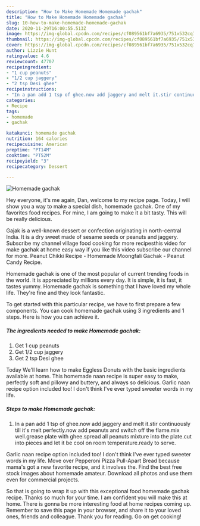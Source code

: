 ```yaml
---
description: "How to Make Homemade Homemade gachak"
title: "How to Make Homemade Homemade gachak"
slug: 10-how-to-make-homemade-homemade-gachak
date: 2020-11-29T16:00:55.513Z
image: https://img-global.cpcdn.com/recipes/cf089561bf7a6935/751x532cq70/homemade-gachak-recipe-main-photo.jpg
thumbnail: https://img-global.cpcdn.com/recipes/cf089561bf7a6935/751x532cq70/homemade-gachak-recipe-main-photo.jpg
cover: https://img-global.cpcdn.com/recipes/cf089561bf7a6935/751x532cq70/homemade-gachak-recipe-main-photo.jpg
author: Lizzie Hunt
ratingvalue: 4.6
reviewcount: 47707
recipeingredient:
- "1 cup peanuts"
- "1/2 cup jaggery"
- "2 tsp Desi ghee"
recipeinstructions:
- "In a pan add 1 tsp of ghee.now add jaggery and melt it.stir continuously till it&#39;s melt perfectly.now add peanuts and switch off the flame.mix well.grease plate with ghee.spread all peanuts mixture into the plate.cut into pieces and let it be cool on room temperature.ready to serve."
categories:
- Recipe
tags:
- homemade
- gachak

katakunci: homemade gachak 
nutrition: 164 calories
recipecuisine: American
preptime: "PT14M"
cooktime: "PT52M"
recipeyield: "3"
recipecategory: Dessert

---
```



![Homemade gachak](https://img-global.cpcdn.com/recipes/cf089561bf7a6935/751x532cq70/homemade-gachak-recipe-main-photo.jpg)

Hey everyone, it's me again, Dan, welcome to my recipe page. Today, I will show you a way to make a special dish, homemade gachak. One of my favorites food recipes. For mine, I am going to make it a bit tasty. This will be really delicious.

Gajak is a well-known dessert or confection originating in north-central India. It is a dry sweet made of sesame seeds or peanuts and jaggery. Subscribe my channel village food cooking for more recipesthis video for make gachak at home easy way if you like this video subscribe our channel for more. Peanut Chikki Recipe - Homemade Moongfali Gachak - Peanut Candy Recipe.

Homemade gachak is one of the most popular of current trending foods in the world. It is appreciated by millions every day. It is simple, it is fast, it tastes yummy. Homemade gachak is something that I have loved my whole life. They're fine and they look fantastic.


To get started with this particular recipe, we have to first prepare a few components. You can cook homemade gachak using 3 ingredients and 1 steps. Here is how you can achieve it.

<!--inarticleads1-->

##### The ingredients needed to make Homemade gachak:

1. Get 1 cup peanuts
1. Get 1/2 cup jaggery
1. Get 2 tsp Desi ghee


Today We&#39;ll learn how to make Eggless Donuts with the basic ingredients available at home. This homemade naan recipe is super easy to make, perfectly soft and pillowy and buttery, and always so delicious. Garlic naan recipe option included too! I don&#39;t think I&#39;ve ever typed sweeter words in my life. 

<!--inarticleads2-->

##### Steps to make Homemade gachak:

1. In a pan add 1 tsp of ghee.now add jaggery and melt it.stir continuously till it&#39;s melt perfectly.now add peanuts and switch off the flame.mix well.grease plate with ghee.spread all peanuts mixture into the plate.cut into pieces and let it be cool on room temperature.ready to serve.


Garlic naan recipe option included too! I don&#39;t think I&#39;ve ever typed sweeter words in my life. Move over Pepperoni Pizza Pull-Apart Bread because mama&#39;s got a new favorite recipe, and it involves the. Find the best free stock images about homemade amateur. Download all photos and use them even for commercial projects. 

So that is going to wrap it up with this exceptional food homemade gachak recipe. Thanks so much for your time. I am confident you will make this at home. There is gonna be more interesting food at home recipes coming up. Remember to save this page in your browser, and share it to your loved ones, friends and colleague. Thank you for reading. Go on get cooking!
